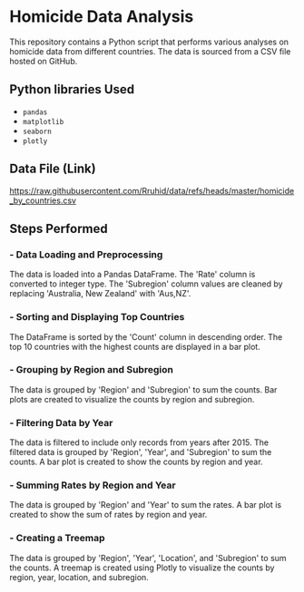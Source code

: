 
# Homicide Data Analysis

This repository contains a Python script that performs various analyses on homicide data from different countries. The data is sourced from a CSV file hosted on GitHub.

## Python libraries Used 

- `pandas`
- `matplotlib`
- `seaborn`
- `plotly`

## Data File (Link)

https://raw.githubusercontent.com/Rruhid/data/refs/heads/master/homicide_by_countries.csv

## Steps Performed

### - Data Loading and Preprocessing 

The data is loaded into a Pandas DataFrame.
The 'Rate' column is converted to integer type.
The 'Subregion' column values are cleaned by replacing 'Australia, New Zealand' with 'Aus,NZ'.

### - Sorting and Displaying Top Countries

The DataFrame is sorted by the 'Count' column in descending order.
The top 10 countries with the highest counts are displayed in a bar plot.

### - Grouping by Region and Subregion

The data is grouped by 'Region' and 'Subregion' to sum the counts.
Bar plots are created to visualize the counts by region and subregion.

### - Filtering Data by Year

The data is filtered to include only records from years after 2015.
The filtered data is grouped by 'Region', 'Year', and 'Subregion' to sum the counts.
A bar plot is created to show the counts by region and year.

### - Summing Rates by Region and Year

The data is grouped by 'Region' and 'Year' to sum the rates.
A bar plot is created to show the sum of rates by region and year.

### - Creating a Treemap

The data is grouped by 'Region', 'Year', 'Location', and 'Subregion' to sum the counts.
A treemap is created using Plotly to visualize the counts by region, year, location, and subregion.




